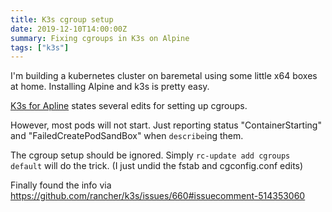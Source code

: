 ```yaml
---
title: K3s cgroup setup
date: 2019-12-10T14:00:00Z
summary: Fixing cgroups in K3s on Alpine
tags: ["k3s"]
---
```


I'm building a kubernetes cluster on baremetal using some little x64 boxes at home. Installing Alpine and k3s is pretty easy. 

[K3s for Apline](https://rancher.com/docs/k3s/latest/en/advanced/#alpine-linux) states several edits for setting up cgroups.

However, most pods will not start. Just reporting status "ContainerStarting" and "FailedCreatePodSandBox" when `describe`ing them.

The cgroup setup should be ignored. Simply `rc-update add cgroups default` will do the trick. (I just undid the fstab and cgconfig.conf edits)

Finally found the info via https://github.com/rancher/k3s/issues/660#issuecomment-514353060